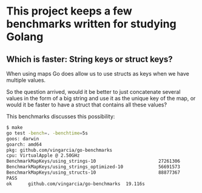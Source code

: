
# This project keeps a few benchmarks written for studying Golang

## Which is faster: String keys or struct keys?

When using maps Go does allow us to use structs as keys when we have multiple values.

So the question arrived, would it be better to just concatenate several values in the form of a
big string and use it as the unique key of the map, or would it be faster to have a struct
that contains all these values?

This benchmarks discusses this possibility:

```bash
$ make
go test -bench=. -benchtime=5s
goos: darwin
goarch: amd64
pkg: github.com/vingarcia/go-benchmarks
cpu: VirtualApple @ 2.50GHz
BenchmarkMapKeys/using_strings-10                   	27261306	       219.2 ns/op
BenchmarkMapKeys/using_strings_optimized-10         	56691573	       109.0 ns/op
BenchmarkMapKeys/using_structs-10                   	88877367	       66.34 ns/op
PASS
ok  	github.com/vingarcia/go-benchmarks	19.116s
```
